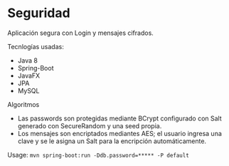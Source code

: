 Seguridad
==================

Aplicación segura con Login y mensajes cifrados.

Tecnlogías usadas:
- Java 8
- Spring-Boot
- JavaFX 
- JPA 
- MySQL

Algoritmos
- Las passwords son protegidas mediante BCrypt configurado con Salt generado con SecureRandom y una seed propia.
- Los mensajes son encriptados mediantes AES; el usuario ingresa una clave y se le asigna un Salt para la encripción automáticamente.

Usage:
```mvn spring-boot:run -Ddb.password=***** -P default``` 
